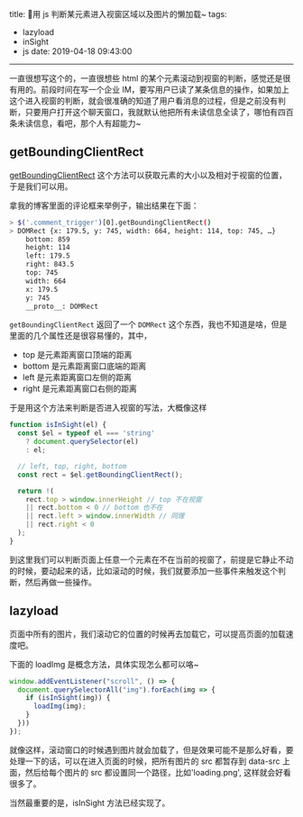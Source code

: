 title: 🐷用 js 判断某元素进入视窗区域以及图片的懒加载~
tags:
  - lazyload
  - inSight
  - js
date: 2019-04-18 09:43:00
---

一直很想写这个的，一直很想些 html 的某个元素滚动到视窗的判断，感觉还是很有用的。前段时间在写一个企业 IM，要写用户已读了某条信息的操作，如果加上这个进入视窗的判断，就会很准确的知道了用户看消息的过程，但是之前没有判断，只要用户打开这个聊天窗口，我就默认他把所有未读信息全读了，哪怕有四百条未读信息，看吧，那个人有超能力~


## getBoundingClientRect

[getBoundingClientRect](https://developer.mozilla.org/zh-CN/docs/Web/API/Element/getBoundingClientRect) 这个方法可以获取元素的大小以及相对于视窗的位置，于是我们可以用。

拿我的博客里面的评论框来举例子，输出结果在下面：

```bash
> $('.comment_trigger')[0].getBoundingClientRect()
> DOMRect {x: 179.5, y: 745, width: 664, height: 114, top: 745, …}
    bottom: 859
    height: 114
    left: 179.5
    right: 843.5
    top: 745
    width: 664
    x: 179.5
    y: 745
    __proto__: DOMRect
```

`getBoundingClientRect` 返回了一个 `DOMRect` 这个东西，我也不知道是啥，但是里面的几个属性还是很容易懂的，其中，

* top    是元素距离窗口顶端的距离
* bottom 是元素距离窗口底端的距离
* left   是元素距离窗口左侧的距离
* right  是元素距离窗口右侧的距离

于是用这个方法来判断是否进入视窗的写法，大概像这样

```js
function isInSight(el) {
  const $el = typeof el === 'string'
    ? document.querySelector(el)
    : el;

  // left, top, right, bottom
  const rect = $el.getBoundingClientRect();

  return !(
    rect.top > window.innerHeight // top 不在视窗
    || rect.bottom < 0 // bottom 也不在
    || rect.left > window.innerWidth // 同理
    || rect.right < 0
  );
}
```

到这里我们可以判断页面上任意一个元素在不在当前的视窗了，前提是它静止不动的时候，要动起来的话，比如滚动的时候，我们就要添加一些事件来触发这个判断，然后再做一些操作。

## lazyload

页面中所有的图片，我们滚动它的位置的时候再去加载它，可以提高页面的加载速度吧。

下面的 loadImg 是概念方法，具体实现怎么都可以咯~

```js
window.addEventListener("scroll", () => {
  document.querySelectorAll("img").forEach(img => {
    if (isInSight(img)) {
      loadImg(img);
    }
  }))
});
```

就像这样，滚动窗口的时候遇到图片就会加载了，但是效果可能不是那么好看，要处理一下的话，可以在进入页面的时候，把所有图片的 src 都暂存到 data-src 上面，然后给每个图片的 src 都设置同一个路径，比如'loading.png', 这样就会好看很多了。

当然最重要的是，isInSight 方法已经实现了。